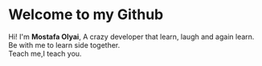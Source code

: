 # Welcome to my Github

Hi! I'm **Mostafa Olyai**, A crazy developer that learn, laugh and again learn.<br/>
Be with me to learn side together.<br/>
Teach me,I teach you.<br/>
